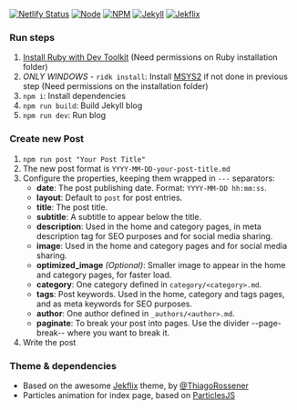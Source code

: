 [![Netlify Status](https://api.netlify.com/api/v1/badges/38ae83e3-75f3-4f94-8611-283c580b9ac0/deploy-status)](https://app.netlify.com/sites/malkomich/deploys)
[![Node](https://img.shields.io/badge/Node-13.5.0-informational.svg?style=for-the-badge&logo=node.js)](https://nodejs.org/es/)
[![NPM](https://img.shields.io/badge/NPM-6.14.4-informational.svg?style=for-the-badge&logo=npm)](https://www.npmjs.com/)
[![Jekyll](https://img.shields.io/badge/Jekyll-%3E%3D%203.8.6-informational.svg?style=for-the-badge&logo=jekyll&logoColor=critical)](https://jekyllrb.com/)
[![Jekflix](https://img.shields.io/badge/Jekflix-3.1.0-informational?style=for-the-badge&logo=github&logoColor=black)](https://github.com/thiagorossener/jekflix-template)

### Run steps

1. [Install Ruby with Dev Toolkit](https://rubyinstaller.org/downloads/) (Need permissions on Ruby installation folder)
2. *ONLY WINDOWS* - `ridk install`: Install [MSYS2](https://www.msys2.org/) if not done in previous step (Need permissions on the installation folder)
3. `npm i`: Install dependencies
4. `npm run build`: Build Jekyll blog
5. `npm run dev`: Run blog

### Create new Post

1. `npm run post "Your Post Title"`
2. The new post format is `YYYY-MM-DD-your-post-title.md`
3. Configure the properties, keeping them wrapped in `---` separators:
    * **date**: The post publishing date. Format: `YYYY-MM-DD hh:mm:ss`.
    * **layout**: Default to `post` for post entries.
    * **title**: The post title.
    * **subtitle**: A subtitle to appear below the title.
    * **description**: Used in the home and category pages, in meta description tag for SEO purposes and for social media sharing.
    * **image**: Used in the home and category pages and for social media sharing.
    * **optimized_image** _(Optional)_: Smaller image to appear in the home and category pages, for faster load.
    * **category**: One category defined in `category/<category>.md`.
    * **tags**: Post keywords. Used in the home, category and tags pages, and as meta keywords for SEO purposes.
    * **author**: One author defined in `_authors/<author>.md`.
    * **paginate**: To break your post into pages. Use the divider --page-break-- where you want to break it.
4. Write the post


### Theme & dependencies

- Based on the awesome [Jekflix](https://github.com/thiagorossener/jekflix-template) theme, by [@ThiagoRossener](https://github.com/thiagorossener)
- Particles animation for index page, based on [ParticlesJS](https://github.com/VincentGarreau/particles.js)
